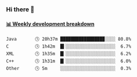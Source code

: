 ### Hi there 👋

 <!-- waka-box start -->
#### <a href="https://gist.github.com/13ec2dfdc33a50531d3efeab85c31d48" target="_blank">📊 Weekly development breakdown</a>
```text
Java       🕓 20h37m ████████████████▉░░░░ 80.8%
C          🕓 1h42m  █▍░░░░░░░░░░░░░░░░░░░  6.7%
XML        🕓 1h35m  █▎░░░░░░░░░░░░░░░░░░░  6.2%
C++        🕓 1h31m  █▎░░░░░░░░░░░░░░░░░░░  6.0%
Other      🕓 5m     ░░░░░░░░░░░░░░░░░░░░░  0.3%
```
<!-- Powered by https://github.com/YouEclipse/waka-box-go . -->
<!-- waka-box end -->

<!--
**Alpacabla/Alpacabla** is a ✨ _special_ ✨ repository because its `README.md` (this file) appears on your GitHub profile.

Here are some ideas to get you started:

- 🔭 I’m currently working on ...
- 🌱 I’m currently learning ...
- 👯 I’m looking to collaborate on ...
- 🤔 I’m looking for help with ...
- 💬 Ask me about ...
- 📫 How to reach me: ...
- 😄 Pronouns: ...
- ⚡ Fun fact: ...
-->
